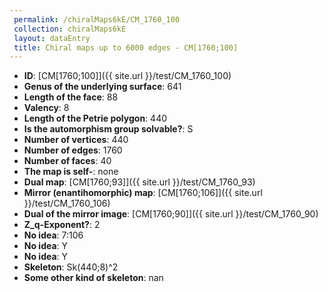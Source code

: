 ```yaml
--- 
 permalink: /chiralMaps6kE/CM_1760_100 
 collection: chiralMaps6kE
 layout: dataEntry
 title: Chiral maps up to 6000 edges - CM[1760;100]
---
```


- **ID**: [CM[1760;100]]({{ site.url }}/test/CM_1760_100)
- **Genus of the underlying surface**: 641
- **Length of the face**: 88
- **Valency**: 8
- **Length of the Petrie polygon**: 440
- **Is the automorphism group solvable?**: S
- **Number of vertices**: 440
- **Number of edges**: 1760
- **Number of faces**: 40
- **The map is self-**: none
- **Dual map**: [CM[1760;93]]({{ site.url }}/test/CM_1760_93)
- **Mirror (enantihomorphic) map**: [CM[1760;106]]({{ site.url }}/test/CM_1760_106)
- **Dual of the mirror image**: [CM[1760;90]]({{ site.url }}/test/CM_1760_90)
- **Z_q-Exponent?**: 2
- **No idea**:  7:106
- **No idea**: Y
- **No idea**: Y
- **Skeleton**: Sk(440;8)^2
- **Some other kind of skeleton**: nan
